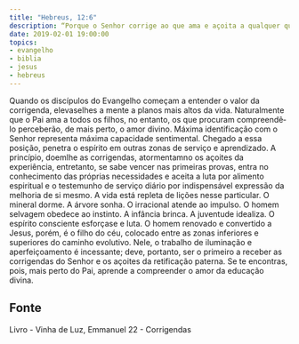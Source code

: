 ```yaml
---
title: "Hebreus, 12:6"
description: “Porque o Senhor corrige ao que ama e açoita a qualquer que recebe por filho.” Paulo (Hebreus, 12:6)
date: 2019-02-01 19:00:00
topics: 
- evangelho
- biblia
- jesus
- hebreus
---
```



Quando os discípulos do Evangelho começam a entender o valor da
corrigenda, eleva­se­lhes a mente a planos mais altos da vida.
Naturalmente que o Pai ama a todos os filhos, no entanto, os que procuram
compreendê­lo perceberão, de mais perto, o amor divino.
Máxima identificação com o Senhor representa máxima capacidade
sentimental.
Chegado a essa posição, penetra o espírito em outras zonas de serviço e
aprendizado.
A princípio, doem­lhe as corrigendas, atormentam­no os açoites da
experiência, entretanto, se sabe vencer nas primeiras provas, entra no conhecimento
das próprias necessidades e aceita a luta por alimento espiritual e o testemunho de
serviço diário por indispensável expressão da melhoria de si mesmo.
A vida está repleta de lições nesse particular.
O mineral dorme.
A árvore sonha.
O irracional atende ao impulso.
O homem selvagem obedece ao instinto.
A infância brinca.
A juventude idealiza.
O espírito consciente esforça­se e luta.
O homem renovado e convertido a Jesus, porém, é o filho do céu, colocado
entre as zonas inferiores e superiores do caminho evolutivo. Nele, o trabalho de
iluminação e aperfeiçoamento é incessante; deve, portanto, ser o primeiro a receber
as corrigendas do Senhor e os açoites da retificação paterna.
Se te encontras, pois, mais perto do Pai, aprende a compreender o amor da
educação divina.




## Fonte
Livro - Vinha de Luz, Emmanuel
22 - Corrigendas
